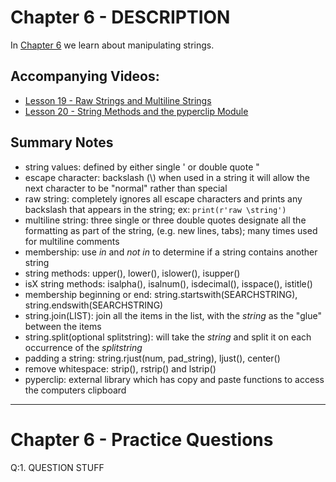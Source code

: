 # Chapter 6 - DESCRIPTION
In [Chapter 6](https://automatetheboringstuff.com/chapter6/) we learn about manipulating strings.

## Accompanying Videos:
- [Lesson 19 - Raw Strings and Multiline Strings](https://youtu.be/0gybjpkN-UY)
- [Lesson 20 - String Methods and the pyperclip Module](https://youtu.be/rODBsj5DfQ0)

## Summary Notes

- string values: defined by either single ' or double quote "
- escape character: backslash (\\) when used in a string it will allow the next character to be "normal" rather than special
- raw string: completely ignores all escape characters and prints any backslash that appears in the string; ex: `print(r'raw \string')`
- multiline string: three single or three double quotes designate all the formatting as part of the string, (e.g. new lines, tabs); many times used for multiline comments
- membership: use _in_ and _not in_ to determine if a string contains another string
- string methods: upper(), lower(), islower(), isupper()
- isX string methods: isalpha(), isalnum(), isdecimal(), isspace(), istitle()
- membership beginning or end: string.startswith(SEARCHSTRING), string.endswith(SEARCHSTRING)
- string.join(LIST): join all the items in the list, with the _string_ as the "glue" between the items
- string.split(optional splitstring): will take the _string_ and split it on each occurrence of the _splitstring_
- padding a string: string.rjust(num, pad_string), ljust(), center()
- remove whitespace: strip(), rstrip() and lstrip()
- pyperclip: external library which has copy and paste functions to access the computers clipboard

------
# Chapter 6 - Practice Questions
Q:1. QUESTION STUFF

